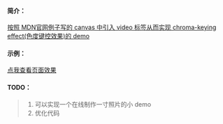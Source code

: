 #### 简介：
[按照 MDN官网例子写的 canvas 中引入 video 标签从而实现 chroma-keying effect(色度键控效果)的 demo](https://developer.mozilla.org/en-US/docs/Web/API/Canvas_API/Manipulating_video_using_canvas)
#### 示例：
[点我查看页面效果](https://warryy.github.io/h5/canvas/h5.html)

#### TODO：
>1. 可以实现一个在线制作一寸照片的小 demo
>2. 优化代码